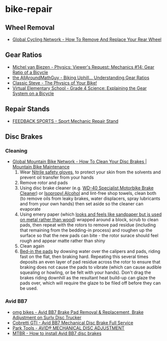 # bike-repair

## Wheel Removal

* [Global Cycling Network - How To Remove And Replace Your Rear Wheel](https://www.youtube.com/watch?v=2pnbJ64zvME)

## Gear Ratios

* [Michel van Biezen - Physics: Viewer's Request: Mechanics #14: Gear Ratio of a Bicycle](https://www.youtube.com/watch?v=yaHEntLjmkk)
* [the AllAroundMathGuy - Biking Uphill... Understanding Gear Ratios](https://www.youtube.com/watch?v=qacvtrh-ot8)
* [Classic Steve - The Physics of Your Bike!](https://www.youtube.com/watch?v=fXlj5LU0j2k)
* [Virtual Elementary School - Grade 4 Science: Explaining the Gear System on a Bicycle](https://www.youtube.com/watch?v=oifV7-zYLhg)

## Repair Stands

* [FEEDBACK SPORTS - Sport Mechanic Repair Stand](https://iride.net.nz/products/feedback-sports-sport-mechanic-repair-stand?_pos=3&_sid=eb1371ef2&_ss=r)

## Disc Brakes

### Cleaning

* [Global Mountain Bike Network - How To Clean Your Disc Brakes | Mountain Bike Maintenance](https://www.youtube.com/watch?v=mXQxLK6z5WA)
  1. Wear [Nitrile safety gloves](https://www.worksafety.co.nz/gloves/nitrile/621010), to protect your skin from the solvents and prevent oil transfer from your hands
  2. Remove rotor and pads
  3. Using disc brake cleaner (e.g. [WD-40 Specialist Motorbike Brake Cleaner](https://wd40.co.uk/product/motorbike-brake-cleaner/)) or [Isopropyl Alcohol](https://www.bunnings.co.nz/sparko-1l-isopropyl-alcohol_p0175315) and lint-free shop towels, clean both (to remove oils from leaky brakes, water displacers, spray lubricants and from your own hands) then set aside so the cleaner can evaporate
  4. Using emery paper (which [looks and feels like sandpaper but is used on metal rather than wood](https://www.infobloom.com/what-is-emery-paper.htm)) wrapped around a block, scrub to clean pads, then repeat with the rotors to remove pad residue (including that remaining from the bedding-in process) and roughen up the surface so that the new pads can bite - the rotor surace should feel rough and appear matte rather than shiny
  5. Clean again
  6. [Bed-in the pads](https://www.youtube.com/watch?v=vauPWZT9L6c) by dowsing water over the calipers and pads, riding fast on the flat, then braking hard. Repeating this several times deposits an even layer of pad residue across the rotor to ensure that braking does not cause the pads to vibrate (which can cause audible squealing or howling, or be felt with your hands). Don't drag the brakes riding downhill as the resultant heat build-up can glaze the pads over, which will require the glaze to be filed off before they can be used.

### Avid BB7

* [omg bikes - Avid BB7 Brake Pad Removal & Replacement, Brake Adjustment on Surly Disc Trucker](https://www.youtube.com/watch?v=KJHZUKjaO7M)
* [Cobretti GTI - Avid BB7 Mechanical Disc Brake Full Service](https://www.youtube.com/watch?v=IDjR-GRNC8Q)
* [Park Tools - AVID® MECHANICAL DISC ADJUSTMENT](https://www.parktool.com/blog/repair-help/avid-mechanical-disc-adjustment)
* [MTBR - How to install Avid BB7 disc brakes](https://www.mtbr.com/threads/how-to-install-avid-bb7-disc-brakes.512054/)
